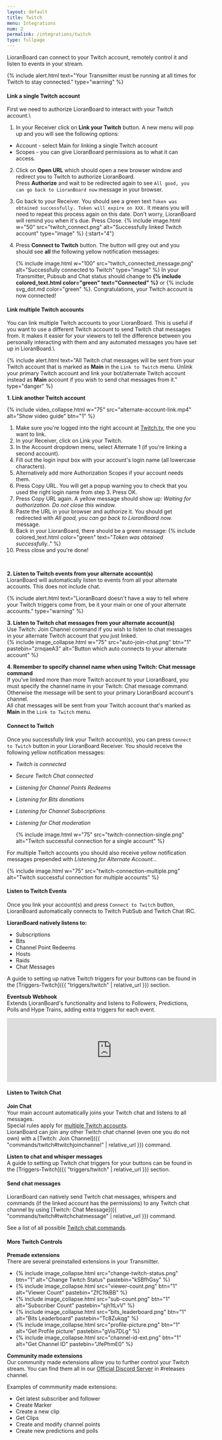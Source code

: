 ```yaml
---
layout: default
title: Twitch
menu: Integrations
num: 2
permalink: /integrations/twitch
type: fullpage
---
```


LioranBoard can connect to your Twitch account, remotely control it and listen to events in your stream. 

{% include alert.html text="Your Transmitter must be running at all times for Twitch to stay connected." type="warning" %}

#### Link a single Twitch account
First we need to authorize LioranBoard to interact with your Twitch account.\

1. In your Receiver click on **Link your Twitch** button. 
A new menu will pop up and you will see the following options:
 - Account - select Main for linking a single Twitch account
 - Scopes - you can give LioranBoard permissions as to what it can access. 
2. Click on **Open URL** which should open a new browser window and redirect you to Twitch to authorize LioranBoard.  
Press **Authorize** and wait to be redirected again to see `All good, you can go back to LioranBoard now` message in your browser.
3. Go back to your Receiver. You should see a green text `Token was obtained successfully. Token will expire on XXX.` It means you will need to repeat this process again on this date. Don't worry, LioranBoard will remind you when it's due. Press Close.
   {% include image.html w="50" src="twitch_connect.png" alt="Successfully linked Twitch account" type="image" %}
{:start="4"}
4. Press **Connect to Twitch** button. The button will grey out and you should see **all** the following yellow notification messages:
   
   {% include image.html w="100" src="twitch_connected_message.png" alt="Successfully connected to Twitch" type="image" %}
   In your Transmitter, Pubsub and Chat status should change to **{% include colored_text.html color="green" text="Connected" %}** or {% include svg_dot.md color="green" %}. Congratulations, your Twitch account is now connected!    



#### Link multiple Twitch accounts
You can link multiple Twitch accounts to your LioranBoard. This is useful if you want to use a different Twitch account to send Twitch chat messages from. It makes it easier for your viewers to tell the difference between you personally interacting with them and any automated messages you have set up in LioranBoard.\

{% include alert.html text="All Twitch chat messages will be sent from your Twitch account that is marked as <strong>Main</strong> in the <code>Link to Twitch</code> menu. Unlink your primary Twitch account and link your bot/alternate Twitch account instead as <strong>Main</strong> account if you wish to send chat messages from it." type="danger" %} 

**1. Link another Twitch account**

{% include video_collapse.html w="75" src="alternate-account-link.mp4" alt="Show video guide" btn="1" %}

1. Make sure you're logged into the right account at [Twitch.tv](https://www.twitch.tv/), the one you want to link.
2. In your Receiver, click on Link your Twitch.
3. In the Account dropdown menu, select Alternate 1 (if you're linking a second account).
4. Fill out the login input box with your account's login name (all lowercase characters).
5. Alternatively add more Authorization Scopes if your account needs them.
6. Press Copy URL. You will get a popup warning you to check that you used the right login name from step 3. Press OK.
7. Press Copy URL again. A yellow message should show up: <i>Waiting for authorization. Do not close this window.</i>
8. Paste the URL in your browser and authorize it. You should get redirected with *All good, you can go back to LioranBoard now.* message.
9. Back in your LioranBoard, there should be a green message: {% include colored_text.html color="green" text="<i>Token was obtained successfully.</i>." %}
10. Press close and you're done!  
<br/>

**2. Listen to Twitch events from your alternate account(s)**\
LioranBoard will automatically listen to events from all your alternate accounts. This does not include chat. 

{% include alert.html text="LioranBoard doesn't have a way to tell where your Twitch triggers come from, be it your main or one of your alternate accounts." type="warning" %} 

**3. Listen to Twitch chat messages from your alternate account(s)**\
Use Twitch: Join Channel command if you wish to listen to chat messages in your alternate Twitch account that you just linked.<br/> {% include image_collapse.html w="75" src="auto-join-chat.png" btn="1" pastebin="zrnqaeA3" alt="Button which auto connects to your alternate account" %} 

**4. Remember to specify channel name when using Twitch: Chat message command**\
If you've linked more than more Twitch account to your LioranBoard, you must specify the channel name in your Twitch: Chat message command. Otherwise the message will be sent to your primary LioranBoard account's channel.\
All chat messages will be sent from your Twitch account that's marked as **Main** in the `Link to Twitch` menu.

#### Connect to Twitch
Once you successfully link your Twitch account(s), you can press `Connect to Twitch` button in your LioranBoard Receiver. You should receive the following yellow notification messages: 

- *Twitch is connected*
- *Secure Twitch Chat connected*
- *Listening for Channel Points Redeems*
- *Listening for Bits donations*
- *Listening for Channel Subscriptions*
- *Listening for Chat moderation*

  {% include image.html w="75" src="twitch-connection-single.png" alt="Twitch successful connection for a single account" %}

For multiple Twitch accounts you should also receive yellow notification messages prepended with *Listening for Alternate Account...* 

{% include image.html w="75" src="twitch-connection-multiple.png" alt="Twitch successful connection for multiple accounts" %}


#### Listen to Twitch Events

Once you link your account(s) and press `Connect to Twitch` button, LioranBoard automatically connects to Twitch PubSub and Twitch Chat IRC.   


**LioranBoard natively listens to:** 
- Subscriptions
- Bits
- Channel Point Redeems
- Hosts
- Raids
- Chat Messages

A guide to setting up native Twitch triggers for your buttons can be found in the [Triggers-Twitch]({{ "triggers/twitch" | relative_url }}) section.   

**Eventsub Webhook**\
Extends LioranBoard's functionality and listens to Followers, Predictions, Polls and Hype Trains, adding extra triggers for each event.

<iframe class="itch" frameborder="0" src="https://itch.io/embed/1119813?border_width=2&amp;bg_color=0b1a2d&amp;fg_color=ffffff&amp;link_color=790158&amp;border_color=284c7b" width="554" height="169"><a href="https://christinak.itch.io/lb-eventsub-webhook">LB-EventSub Webhook by Christina K</a></iframe>
<br>

#### Listen to Twitch Chat 

**Join Chat**\
Your main account automatically joins your Twitch chat and listens to all messages.\
Special rules apply for [multiple Twitch accounts](multipletwitchaccounts).\
LioranBoard can join any other Twitch chat channel (even one you do not own) with a [Twitch: Join Channel]({{ "commands/twitch#twitchjoinchannel" | relative_url }}) command.

**Listen to chat and whisper messages**\
A guide to setting up Twitch chat triggers for your buttons can be found in the [Triggers-Twitch]({{ "triggers/twitch" | relative_url }}) section.   

#### Send chat messages

LioranBoard can natively send Twitch chat messages, whispers and commands (if the linked account has the permissions) to any Twitch chat channel by using [Twitch: Chat Message]({{ "commands/twitch#twitchchatmessage" | relative_url }}) command.

See a list of all possible [Twitch chat commands](https://help.twitch.tv/s/article/chat-commands?language=en_US#AllMods).

#### More Twitch Controls

**Premade extensions**\
There are several preinstalled extensions in your Transmitter.

- {% include image_collapse.html src="change-twitch-status.png" btn="1" alt="Change Twitch Status" pastebin="kSBfhGsy" %} 
- {% include image_collapse.html src="viewer-count.png" btn="1" alt="Viewer Count" pastebin="ZfC1tkBB" %} 
- {% include image_collapse.html src="sub-count.png" btn="1" alt="Subscriber Count" pastebin="sjh1tLvV" %} 
- {% include image_collapse.html src="bits_leaderboard.png" btn="1" alt="Bits Leaderboard" pastebin="Tc8Zukqg" %} 
- {% include image_collapse.html src="profile-picture.png" btn="1" alt="Get Profile picture" pastebin="gVis7DLg" %} 
- {% include image_collapse.html src="channel-id-ext.png" btn="1" alt="Get Channel ID" pastebin="JfePhmE0" %} 

**Community made extensions**\
Our community made extensions allow you to further control your Twitch stream. You can find them all in our [Official Discord Server](https://discord.gg/dXez8Zh) in #releases channel. 


Examples of commmunity made extensions:
- Get latest subscriber and follower
- Create Marker
- Create a new clip
- Get Clips
- Create and modify channel points
- Create new predictions and polls



